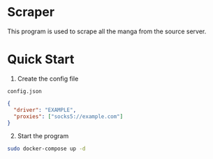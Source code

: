 # Scraper

This program is used to scrape all the manga from the source server.

# Quick Start

1. Create the config file

`config.json`

```json
{
  "driver": "EXAMPLE",
  "proxies": ["socks5://example.com"]
}
```

2. Start the program

```bash
sudo docker-compose up -d
```
